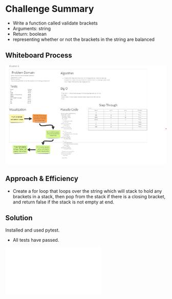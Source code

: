 # Challenge Summary

- Write a function called validate brackets
- Arguments: string
- Return: boolean
- representing whether or not the brackets in the string are balanced

## Whiteboard Process

![whiteboard](CC13.png)

## Approach & Efficiency

- Create a for loop that loops over the string which will stack to hold any brackets in a stack, then pop from the stack if there is a closing bracket, and return false if the stack is not empty at end.

## Solution

Installed and used pytest.
- All tests have passed.

![code](../../code_challenges/stack_queue_brackets.py)

